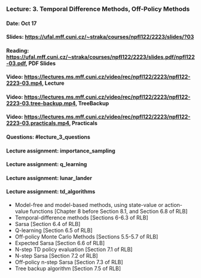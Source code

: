 ### Lecture: 3. Temporal Difference Methods, Off-Policy Methods
#### Date: Oct 17
#### Slides: https://ufal.mff.cuni.cz/~straka/courses/npfl122/2223/slides/?03
#### Reading: https://ufal.mff.cuni.cz/~straka/courses/npfl122/2223/slides.pdf/npfl122-03.pdf, PDF Slides
#### Video: https://lectures.ms.mff.cuni.cz/video/rec/npfl122/2223/npfl122-2223-03.mp4, Lecture
#### Video: https://lectures.ms.mff.cuni.cz/video/rec/npfl122/2223/npfl122-2223-03.tree-backup.mp4, TreeBackup
#### Video: https://lectures.ms.mff.cuni.cz/video/rec/npfl122/2223/npfl122-2223-03.practicals.mp4, Practicals
#### Questions: #lecture_3_questions
#### Lecture assignment: importance_sampling
#### Lecture assignment: q_learning
#### Lecture assignment: lunar_lander
#### Lecture assignment: td_algorithms

- Model-free and model-based methods, using state-value or action-value
  functions [Chapter 8 before Section 8.1, and Section 6.8 of RLB]
- Temporal-difference methods [Sections 6-6.3 of RLB]
- Sarsa [Section 6.4 of RLB]
- Q-learning [Section 6.5 of RLB]
- Off-policy Monte Carlo Methods [Sections 5.5-5.7 of RLB]
- Expected Sarsa [Section 6.6 of RLB]
- N-step TD policy evaluation [Section 7.1 of RLB]
- N-step Sarsa [Section 7.2 of RLB]
- Off-policy n-step Sarsa [Section 7.3 of RLB]
- Tree backup algorithm [Section 7.5 of RLB]
